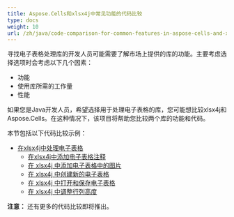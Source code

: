 ```yaml
---
title: Aspose.Cells和xlsx4j中常见功能的代码比较
type: docs
weight: 10
url: /zh/java/code-comparison-for-common-features-in-aspose-cells-and-xlsx4j/
---
```


寻找电子表格处理库的开发人员可能需要了解市场上提供的库的功能。主要考虑选择选项时会考虑以下几个因素：

- 功能
- 使用库所需的工作量
- 性能

如果您是Java开发人员，希望选择用于处理电子表格的库，您可能想比较xlsx4j和Aspose.Cells。在这种情况下，该项目将帮助您比较两个库的功能和代码。

本节包括以下代码比较示例：

- [在xlsx4j中处理电子表格](/cells/zh/java/working-with-spreadsheet-in-xlsx4j/)
  - [在xlsx4j中添加电子表格注释](/cells/zh/java/add-comments-in-spreadsheet-in-xlsx4j/)
  - [在 xlsx4j 中添加电子表格中的图片](/cells/zh/java/add-images-in-spreadsheet-in-xlsx4j/)
  - [在 xlsx4j 中创建新的电子表格](/cells/zh/java/create-new-spreadsheet-in-xlsx4j/)
  - [在 xlsx4j 中打开和保存电子表格](/cells/zh/java/open-and-save-spreadsheet-in-xlsx4j/)
  - [在 xlsx4j 中调整行列高度](/cells/zh/java/row-column-height-adjustment-in-xlsx4j/)

**注意：** 还有更多的代码比较即将推出。 
